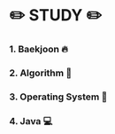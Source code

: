 # :pencil2: STUDY :pencil2:
### 1. Baekjoon :fire:
### 2. Algorithm :speech_balloon:
### 3. Operating System :file_folder:
### 4. Java :computer:
